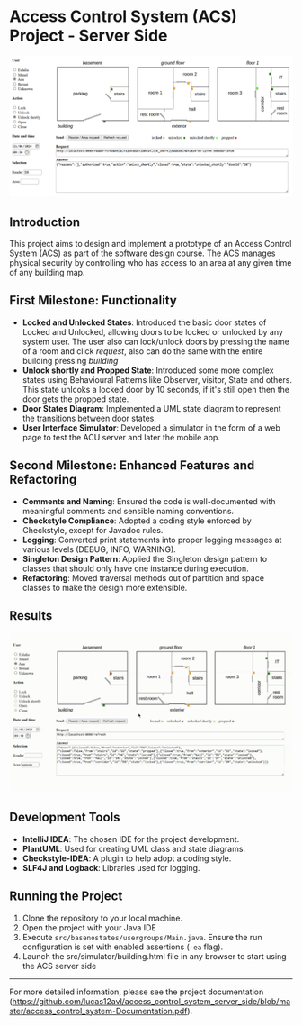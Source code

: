 # Access Control System (ACS) Project - Server Side
![First look at server side ACS html](./project%20images/mainV2.png)

## Introduction
This project aims to design and implement a prototype of an Access Control System (ACS) as part of the software design course. The ACS manages physical security by controlling who has access to an area at any given time of any building map.

## First Milestone: Functionality
- **Locked and Unlocked States**: Introduced the basic door states of Locked and Unlocked, allowing doors to be locked or unlocked by any system user. The user also can lock/unlock doors by pressing the name of a room and click *request*, also can do the same with the entire building pressing *building*
- **Unlock shortly and Propped State**: Introduced some more complex states using Behavioural Patterns like Observer, visitor, State and others. This state unlcoks a locked door by 10 seconds, if it's still open then the door gets the propped state.
- **Door States Diagram**: Implemented a UML state diagram to represent the transitions between door states.
- **User Interface Simulator**: Developed a simulator in the form of a web page to test the ACU server and later the mobile app.

## Second Milestone: Enhanced Features and Refactoring
- **Comments and Naming**: Ensured the code is well-documented with meaningful comments and sensible naming conventions.
- **Checkstyle Compliance**: Adopted a coding style enforced by Checkstyle, except for Javadoc rules.
- **Logging**: Converted print statements into proper logging messages at various levels (DEBUG, INFO, WARNING).
- **Singleton Design Pattern**: Applied the Singleton design pattern to classes that should only have one instance during execution.
- **Refactoring**: Moved traversal methods out of partition and space classes to make the design more extensible.

## Results
![few features demostration](./project%20images/featuresV2.gif)

## Development Tools
- **IntelliJ IDEA**: The chosen IDE for the project development.
- **PlantUML**: Used for creating UML class and state diagrams.
- **Checkstyle-IDEA**: A plugin to help adopt a coding style.
- **SLF4J and Logback**: Libraries used for logging.

## Running the Project
1. Clone the repository to your local machine.
2. Open the project with your Java IDE
3. Execute `src/basenostates/usergroups/Main.java`. Ensure the run configuration is set with enabled assertions (`-ea` flag).
4. Launch the src/simulator/building.html file in any browser to start using the ACS server side
---

For more detailed information, please see the project documentation (https://github.com/lucas12avl/access_control_system_server_side/blob/master/access_control_system-Documentation.pdf).
